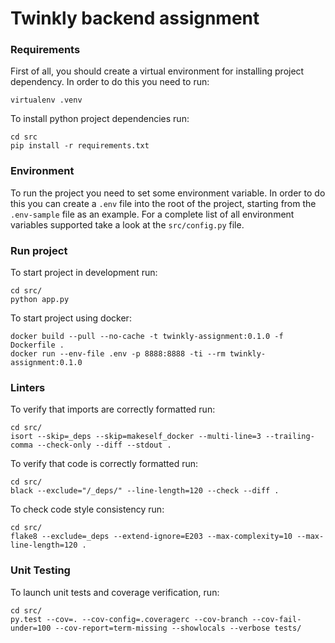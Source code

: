 # Twinkly backend assignment

### Requirements

First of all, you should create a virtual environment for installing project dependency. In order to do this you need to run:

```
virtualenv .venv
```

To install python project dependencies run:

```
cd src
pip install -r requirements.txt
```

### Environment

To run the project you need to set some environment variable. In order to do this you can create a `.env` file into the root of the project, starting from the `.env-sample` file as an example.
For a complete list of all environment variables supported take a look at the `src/config.py` file.

### Run project

To start project in development run:

```
cd src/
python app.py
```

To start project using docker:

```
docker build --pull --no-cache -t twinkly-assignment:0.1.0 -f Dockerfile .
docker run --env-file .env -p 8888:8888 -ti --rm twinkly-assignment:0.1.0
```

### Linters

To verify that imports are correctly formatted run:

```
cd src/
isort --skip=_deps --skip=makeself_docker --multi-line=3 --trailing-comma --check-only --diff --stdout .
```

To verify that code is correctly formatted run:

```
cd src/
black --exclude="/_deps/" --line-length=120 --check --diff .
```

To check code style consistency run:

```
cd src/
flake8 --exclude=_deps --extend-ignore=E203 --max-complexity=10 --max-line-length=120 .
```

### Unit Testing

To launch unit tests and coverage verification, run:

```
cd src/
py.test --cov=. --cov-config=.coveragerc --cov-branch --cov-fail-under=100 --cov-report=term-missing --showlocals --verbose tests/
```

